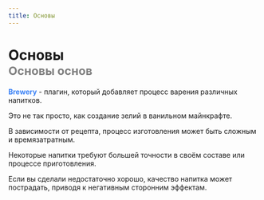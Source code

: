 ```yaml
---
title: Основы
---
```


# Основы <br/> <span style="color: gray;"><sup> Основы основ </sup></span>

**<span style="color: #3b82f6;">Brewery</span>** - плагин, который добавляет процесс варения различных напитков. 

Это не так просто, как создание зелий в ванильном майнкрафте. 

В зависимости от рецепта, процесс изготовления может быть сложным и времязатратным. 

Некоторые напитки требуют большей точности в своём составе или процессе приготовления. 

Если вы сделали недостаточно хорошо, качество напитка может пострадать, приводя к негативным сторонним эффектам.
